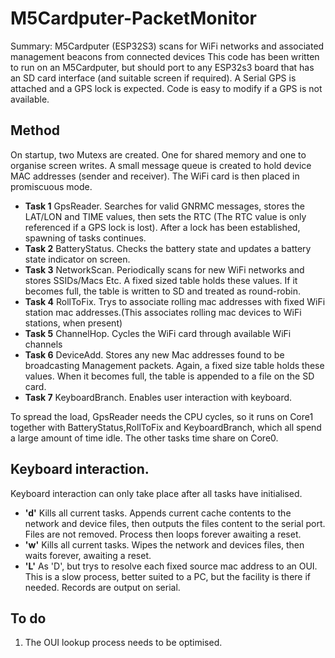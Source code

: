 # M5Cardputer-PacketMonitor
Summary: M5Cardputer (ESP32S3) scans for WiFi networks and associated management beacons from connected devices
This code has been written to run on an M5Cardputer, but should port to any ESP32s3 board that has an SD card interface (and suitable screen if required). A Serial GPS is attached and a GPS lock is expected. Code is easy to modify if a GPS is not available.
## Method
On startup, two Mutexs are created. One for shared memory and one to organise screen writes. A small message queue is created to hold device MAC addresses (sender and receiver). The WiFi card is then placed in promiscuous mode.

- **Task 1** GpsReader. Searches for valid GNRMC messages, stores the LAT/LON and TIME values, then sets the RTC (The RTC value is only referenced if a GPS lock is lost). After a lock has been established, spawning of tasks continues. 
- **Task 2** BatteryStatus. Checks the battery state and updates a battery state indicator on screen.
- **Task 3** NetworkScan. Periodically scans for new WiFi networks and stores SSIDs/Macs Etc. A fixed sized table holds these values. If it becomes full, the table is written to SD and treated as round-robin.
- **Task 4** RollToFix. Trys to associate rolling mac addresses with fixed WiFi station mac addresses.(This associates rolling mac devices to WiFi stations, when present)
- **Task 5** ChannelHop. Cycles the WiFi card through available WiFi channels
- **Task 6** DeviceAdd. Stores any new Mac addresses found to be broadcasting Management packets. Again, a fixed size table holds these values. When it becomes full, the table is appended to a file on the SD card.
- **Task 7** KeyboardBranch. Enables user interaction with keyboard.

To spread the load, GpsReader needs the CPU cycles, so it runs on Core1 together with BatteryStatus,RollToFix and KeyboardBranch, which all spend a large amount of time idle. The other tasks time share on Core0.

## Keyboard interaction.
Keyboard interaction can only take place after all tasks have initialised.

- **'d'** Kills all current tasks. Appends current cache contents to the network and device files, then outputs the files content to the serial port. Files are not removed. Process then loops forever awaiting a reset.
- **'w'** Kills all current tasks. Wipes the network and devices files, then waits forever, awaiting a reset.
- **'L'** As 'D', but trys to resolve each fixed source mac address to an OUI. This is a slow process, better suited to a PC, but the facility is there if needed. Records are output on serial. 

## To do

1.  The OUI lookup process needs to be optimised.